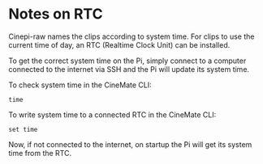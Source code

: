# Notes on RTC

Cinepi-raw names the clips according to system time. For clips to use the current time of day, an RTC (Realtime Clock Unit) can be installed.

To get the correct system time on the Pi, simply connect to a computer connected to the internet via SSH and the Pi will update its system time.

To check system time in the CineMate CLI:

    time

To write system time to a connected RTC in the CineMate CLI:

    set time

Now, if not connected to the internet, on startup the Pi will get its system time from the RTC.
